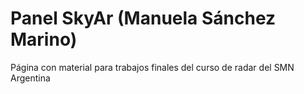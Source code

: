 # Panel SkyAr (Manuela Sánchez Marino)

Página con material para trabajos finales del curso de radar del SMN Argentina
